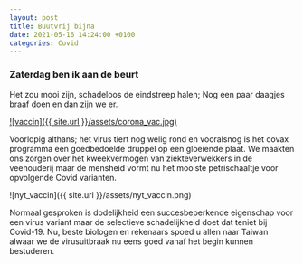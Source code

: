 ```yaml
---
layout: post
title: Buutvrij bijna
date: 2021-05-16 14:24:00 +0100
categories: Covid
---
```


### Zaterdag ben ik aan de beurt

Het zou mooi zijn, schadeloos de eindstreep halen; Nog een paar daagjes braaf doen en dan zijn we er.

[![vaccin]({{ site.url }}/assets/corona_vac.jpg)](https://www.nytimes.com/interactive/2021/world/covid-vaccinations-tracker.html)

Voorlopig althans; het virus tiert nog welig rond en vooralsnog is het covax programma een goedbedoelde druppel op een gloeiende plaat. We maakten ons zorgen over het kweekvermogen van ziekteverwekkers in de veehouderij maar de mensheid vormt nu het mooiste petrischaaltje voor opvolgende Covid varianten.

![nyt_vaccin]({{ site.url }}/assets/nyt_vaccin.png)

Normaal gesproken is dodelijkheid een succesbeperkende eigenschap voor een virus variant maar de selectieve schadelijkheid doet dat teniet bij Covid-19. Nu, beste biologen en rekenaars spoed u allen naar Taiwan alwaar we de virusuitbraak nu eens goed vanaf het begin kunnen bestuderen.
